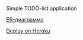 Simple TODO-list application

[ER-диаграмма](https://drive.google.com/file/d/1TxVgdb3CqRfR3zHrNd7S3paKHH5Kz8sv/view?usp=sharing)

[Deploy on Heroku](https://blooming-atoll-27654.herokuapp.com)